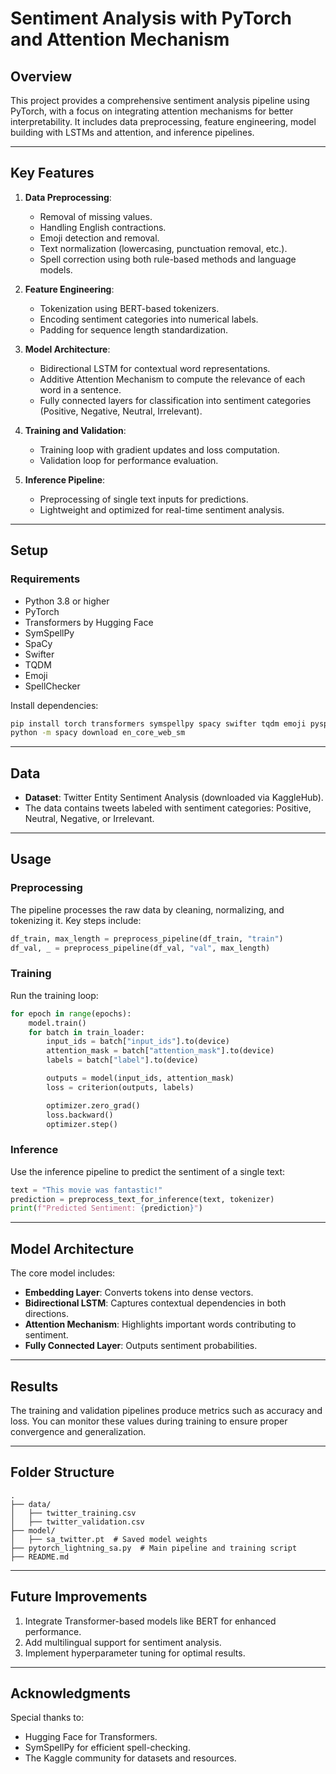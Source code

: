 
# Sentiment Analysis with PyTorch and Attention Mechanism

## **Overview**
This project provides a comprehensive sentiment analysis pipeline using PyTorch, with a focus on integrating attention mechanisms for better interpretability. It includes data preprocessing, feature engineering, model building with LSTMs and attention, and inference pipelines.

---

## **Key Features**
1. **Data Preprocessing**:
   - Removal of missing values.
   - Handling English contractions.
   - Emoji detection and removal.
   - Text normalization (lowercasing, punctuation removal, etc.).
   - Spell correction using both rule-based methods and language models.

2. **Feature Engineering**:
   - Tokenization using BERT-based tokenizers.
   - Encoding sentiment categories into numerical labels.
   - Padding for sequence length standardization.

3. **Model Architecture**:
   - Bidirectional LSTM for contextual word representations.
   - Additive Attention Mechanism to compute the relevance of each word in a sentence.
   - Fully connected layers for classification into sentiment categories (Positive, Negative, Neutral, Irrelevant).

4. **Training and Validation**:
   - Training loop with gradient updates and loss computation.
   - Validation loop for performance evaluation.

5. **Inference Pipeline**:
   - Preprocessing of single text inputs for predictions.
   - Lightweight and optimized for real-time sentiment analysis.

---

## **Setup**

### **Requirements**
- Python 3.8 or higher
- PyTorch
- Transformers by Hugging Face
- SymSpellPy
- SpaCy
- Swifter
- TQDM
- Emoji
- SpellChecker

Install dependencies:
```bash
pip install torch transformers symspellpy spacy swifter tqdm emoji pyspellchecker
python -m spacy download en_core_web_sm
```

---

## **Data**
- **Dataset**: Twitter Entity Sentiment Analysis (downloaded via KaggleHub).
- The data contains tweets labeled with sentiment categories: Positive, Neutral, Negative, or Irrelevant.

---

## **Usage**

### **Preprocessing**
The pipeline processes the raw data by cleaning, normalizing, and tokenizing it. Key steps include:
```python
df_train, max_length = preprocess_pipeline(df_train, "train")
df_val, _ = preprocess_pipeline(df_val, "val", max_length)
```

### **Training**
Run the training loop:
```python
for epoch in range(epochs):
    model.train()
    for batch in train_loader:
        input_ids = batch["input_ids"].to(device)
        attention_mask = batch["attention_mask"].to(device)
        labels = batch["label"].to(device)

        outputs = model(input_ids, attention_mask)
        loss = criterion(outputs, labels)

        optimizer.zero_grad()
        loss.backward()
        optimizer.step()
```

### **Inference**
Use the inference pipeline to predict the sentiment of a single text:
```python
text = "This movie was fantastic!"
prediction = preprocess_text_for_inference(text, tokenizer)
print(f"Predicted Sentiment: {prediction}")
```

---

## **Model Architecture**

The core model includes:
- **Embedding Layer**: Converts tokens into dense vectors.
- **Bidirectional LSTM**: Captures contextual dependencies in both directions.
- **Attention Mechanism**: Highlights important words contributing to sentiment.
- **Fully Connected Layer**: Outputs sentiment probabilities.

---

## **Results**
The training and validation pipelines produce metrics such as accuracy and loss. You can monitor these values during training to ensure proper convergence and generalization.

---

## **Folder Structure**
```
.
├── data/
│   ├── twitter_training.csv
│   ├── twitter_validation.csv
├── model/
│   ├── sa_twitter.pt  # Saved model weights
├── pytorch_lightning_sa.py  # Main pipeline and training script
├── README.md
```

---

## **Future Improvements**
1. Integrate Transformer-based models like BERT for enhanced performance.
2. Add multilingual support for sentiment analysis.
3. Implement hyperparameter tuning for optimal results.

---

## **Acknowledgments**
Special thanks to:
- Hugging Face for Transformers.
- SymSpellPy for efficient spell-checking.
- The Kaggle community for datasets and resources.
